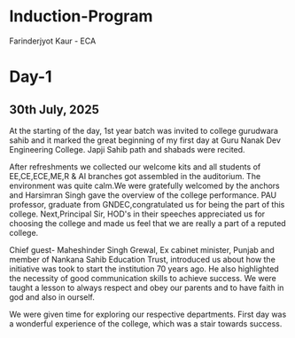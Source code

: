 # Induction-Program
Farinderjyot Kaur - ECA
# Day-1
## 30th July, 2025
At the starting of the day, 1st year batch was invited to college gurudwara sahib and it marked the great beginning of my first day at Guru Nanak Dev Engineering College. Japji Sahib path and shabads were recited. 

After refreshments we collected our welcome kits and all students of EE,CE,ECE,ME,R & AI branches got assembled in the auditorium. The environment was quite calm.We were gratefully welcomed by the anchors and Harsimran Singh gave the overview of the college performance. PAU professor, graduate from GNDEC,congratulated us for being the part of this college. Next,Principal Sir, HOD's in their speeches appreciated us for choosing the college and made us feel that we are really a part of a reputed college. 

Chief guest- Maheshinder Singh Grewal, Ex cabinet minister, Punjab and member of Nankana Sahib Education Trust, introduced us about how the initiative was took to start the institution 70 years ago. He also highlighted the necessity of good communication skills to achieve success. We were taught a lesson to always respect and obey our parents and to have faith in god and also in ourself. 

We were given time for exploring our respective departments. First day was a wonderful experience of the college, which was a stair towards success. 
